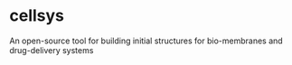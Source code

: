 # cellsys
An open-source tool for building initial structures for bio-membranes and drug-delivery systems

